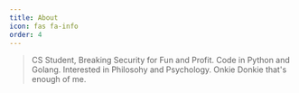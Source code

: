 ```yaml
---
title: About
icon: fas fa-info
order: 4
---
```



> CS Student, Breaking Security for Fun and Profit. Code in Python and Golang. Interested in Philosohy and Psychology. Onkie Donkie that's enough of me.
